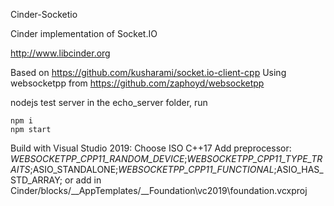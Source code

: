Cinder-Socketio

Cinder implementation of Socket.IO

http://www.libcinder.org

Based on https://github.com/kusharami/socket.io-client-cpp
Using websocketpp from https://github.com/zaphoyd/websocketpp

nodejs test server in the echo_server folder, run 
```
npm i
npm start
```

Build with Visual Studio 2019:
Choose ISO C++17
Add preprocessor: _WEBSOCKETPP_CPP11_RANDOM_DEVICE_;_WEBSOCKETPP_CPP11_TYPE_TRAITS_;ASIO_STANDALONE;_WEBSOCKETPP_CPP11_FUNCTIONAL_;ASIO_HAS_STD_ARRAY;
or add in Cinder/blocks/__AppTemplates/__Foundation\vc2019\foundation.vcxproj
